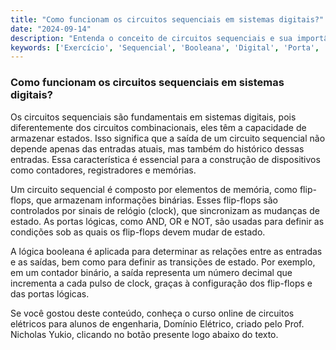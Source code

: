 ```yaml
---
title: "Como funcionam os circuitos sequenciais em sistemas digitais?"
date: "2024-09-14"
description: "Entenda o conceito de circuitos sequenciais e sua importância em sistemas digitais."
keywords: ['Exercício', 'Sequencial', 'Booleana', 'Digital', 'Porta', 'decimal', 'Circuito']
---
```


### Como funcionam os circuitos sequenciais em sistemas digitais?

Os circuitos sequenciais são fundamentais em sistemas digitais, pois diferentemente dos circuitos combinacionais, eles têm a capacidade de armazenar estados. Isso significa que a saída de um circuito sequencial não depende apenas das entradas atuais, mas também do histórico dessas entradas. Essa característica é essencial para a construção de dispositivos como contadores, registradores e memórias.

Um circuito sequencial é composto por elementos de memória, como flip-flops, que armazenam informações binárias. Esses flip-flops são controlados por sinais de relógio (clock), que sincronizam as mudanças de estado. As portas lógicas, como AND, OR e NOT, são usadas para definir as condições sob as quais os flip-flops devem mudar de estado.

A lógica booleana é aplicada para determinar as relações entre as entradas e as saídas, bem como para definir as transições de estado. Por exemplo, em um contador binário, a saída representa um número decimal que incrementa a cada pulso de clock, graças à configuração dos flip-flops e das portas lógicas.

Se você gostou deste conteúdo, conheça o curso online de circuitos elétricos para alunos de engenharia, Domínio Elétrico, criado pelo Prof. Nicholas Yukio, clicando no botão presente logo abaixo do texto.